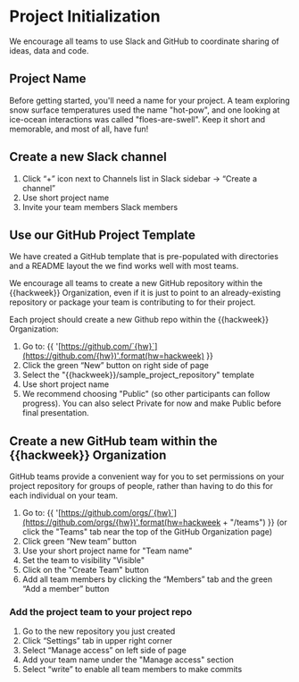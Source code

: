 # Project Initialization

We encourage all teams to use Slack and GitHub to coordinate sharing of ideas, data and code. 

## Project Name

Before getting started, you'll need a name for your project. A team exploring snow surface temperatures used the name "hot-pow", and one looking at ice-ocean interactions was called "floes-are-swell". Keep it short and memorable, and most of all, have fun!

## Create a new Slack channel
1. Click “+” icon next to Channels list in Slack sidebar -> “Create a channel”
1. Use short project name
1. Invite your team members Slack members

## Use our GitHub Project Template

We have created a GitHub template that is pre-populated with directories and a README layout the we find works well with most teams.

We encourage all teams to create a new GitHub repository within the {{hackweek}} Organization, even if it is just to point to an already-existing repository or package your team is contributing to for their project.

Each project should create a new Github repo within the {{hackweek}} Organization:
1. Go to: {{ '[https://github.com/`{hw}`](https://github.com/{hw})'.format(hw=hackweek) }}
1. Click the green “New” button on right side of page
1. Select the "{{hackweek}}/sample_project_repository" template
1. Use short project name
1. We recommend choosing "Public" (so other participants can follow progress). You can also select Private for now and make Public before final presentation.

## Create a new GitHub team within the {{hackweek}} Organization
GitHub teams provide a convenient way for you to set permissions on your project repository for groups of people, rather than having to do this for each individual on your team. 

1. Go to: {{ '[https://github.com/orgs/`{hw}`](https://github.com/orgs/{hw})'.format(hw=hackweek + "/teams") }} (or click the "Teams" tab near the top of the GitHub Organization page)
1. Click green “New team” button
1. Use your short project name for "Team name"
1. Set the team to visibility "Visible"
1. Click on the "Create Team" button
1. Add all team members by clicking the “Members” tab and the green “Add a member” button

### Add the project team to your project repo

1. Go to the new repository you just created 
1. Click “Settings” tab in upper right corner
1. Select “Manage access” on left side of page
1. Add your team name under the "Manage access" section
1. Select “write” to enable all team members to make commits